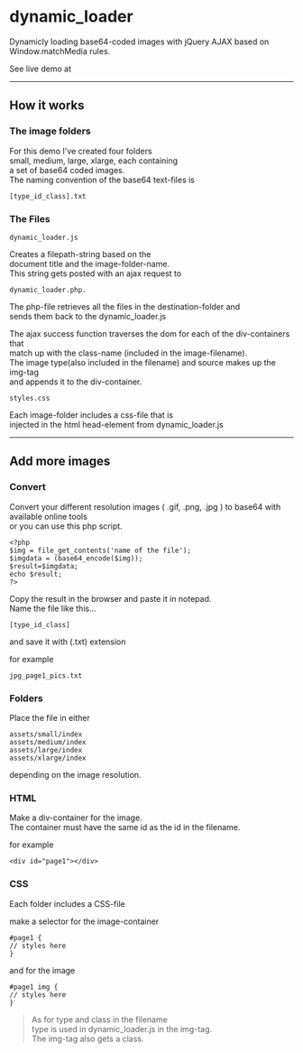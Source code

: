 # dynamic_loader #
Dynamicly loading base64-coded images with jQuery AJAX based on Window.matchMedia rules. 

See live demo at  

----------

## How it works ##

### The image folders ###

For this demo I've created four folders  
small, medium, large, xlarge, each containing  
a set of base64 coded images.   
The naming convention of the base64 text-files is

	[type_id_class].txt    

### The Files ###
	
	dynamic_loader.js  
Creates a filepath-string based on the  
document title and the image-folder-name.  
This string gets posted with an ajax request to   
	
	dynamic_loader.php. 
The php-file retrieves all the files in the destination-folder and  
sends them back to the dynamic_loader.js  

The ajax success function traverses the dom for each of the div-containers that  
match up with the class-name (included in the image-filename).    
The image type(also included in the filename) and source makes up the img-tag  
and appends it to the div-container.

	styles.css   
Each image-folder includes a css-file that is    
injected in the html head-element from dynamic_loader.js   
  
----------



## Add more images ##
  
  
    
### Convert ###
    
Convert your different resolution images ( .gif, .png, .jpg ) to base64 with available online tools  
or you can use this php script.

    <?php   
    $img = file_get_contents('name of the file');
    $imgdata = (base64_encode($img));
    $result=$imgdata;
    echo $result; 
    ?>

Copy the result in the browser and paste it in notepad.  
Name the file like this...  

	[type_id_class] 

and save it with (.txt) extension  
        
for example 
	
	jpg_page1_pics.txt
  
  
    
### Folders ###
    
Place the file in either  
 
	assets/small/index  
	assets/medium/index  
	assets/large/index  
	assets/xlarge/index  
  
depending on the image resolution.				 

  
   
### HTML ###
   
Make a div-container for the image.  
The container must have the same id as the id in the filename.      

for example  
	
	<div id="page1"></div> 
  

      
### CSS ###
  
Each folder includes a CSS-file  

make a selector for the image-container    

	#page1 {
	// styles here
	}

and for the image    

	#page1 img {
    // styles here
    }  



> As for type and class in the filename  
> type is used in dynamic_loader.js in the img-tag.      
> The img-tag also gets a class.     
